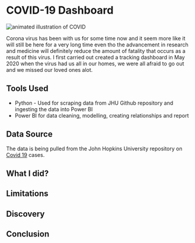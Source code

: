 # COVID-19 Dashboard


![animated illustration of COVID](https://github.com/francisatoyebi/POWER-BI/blob/main/COVID-19/covid19-cell.gif)

Corona virus has been with us for some time now and it seem more like it will still be here for a very long time even tho the advancement in research and medicine will definitely reduce the amount of fatality that occurs as a result of this virus. I first carried out created a tracking dashboard in May 2020 when the virus had us all in our homes, we were all afraid to go out and we missed our loved ones alot. 

## Tools Used
* Python - Used for scraping data from JHU Github repository and ingesting the data into Power BI
* Power BI for data cleaning, modelling, creating relationships and report

## Data Source
The data is being pulled from the John Hopkins University repository on [Covid 19]('https://github.com/CSSEGISandData/COVID-19/blob/master/csse_covid_19_data/csse_covid_19_time_series) cases.

## What I did?

## Limitations

## Discovery

## Conclusion
